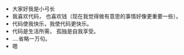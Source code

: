 -  大家好我是小弓长
-  我喜欢代码， 也喜欢钱（现在我觉得做有意思的事情好像更重要一些）。
-  代码使我快乐，我使代码更快乐。
-  代码是生活所需， 孤独是自我享受。
-  ....省略一万句。
-  嗯


<!---
这里贡献自己的探索 开源万岁!!
--->
